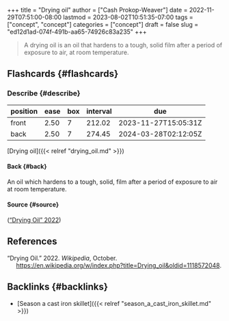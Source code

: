 +++
title = "Drying oil"
author = ["Cash Prokop-Weaver"]
date = 2022-11-29T07:51:00-08:00
lastmod = 2023-08-02T10:51:35-07:00
tags = ["concept", "concept"]
categories = ["concept"]
draft = false
slug = "ed12d1ad-074f-491b-aa65-74926c83a235"
+++

> A drying oil is an oil that hardens to a tough, solid film after a period of exposure to air, at room temperature.


## Flashcards {#flashcards}


### Describe {#describe}

| position | ease | box | interval | due                  |
|----------|------|-----|----------|----------------------|
| front    | 2.50 | 7   | 212.02   | 2023-11-27T15:05:31Z |
| back     | 2.50 | 7   | 274.45   | 2024-03-28T02:12:05Z |

[Drying oil]({{< relref "drying_oil.md" >}})


#### Back {#back}

An oil which hardens to a tough, solid, film after a period of exposure to air at room temperature.


#### Source {#source}

(<a href="#citeproc_bib_item_1">“Drying Oil” 2022</a>)

## References

<style>.csl-entry{text-indent: -1.5em; margin-left: 1.5em;}</style><div class="csl-bib-body">
  <div class="csl-entry"><a id="citeproc_bib_item_1"></a>“Drying Oil.” 2022. <i>Wikipedia</i>, October. <a href="https://en.wikipedia.org/w/index.php?title=Drying_oil&oldid=1118572048">https://en.wikipedia.org/w/index.php?title=Drying_oil&#38;oldid=1118572048</a>.</div>
</div>


## Backlinks {#backlinks}

-   [Season a cast iron skillet]({{< relref "season_a_cast_iron_skillet.md" >}})
